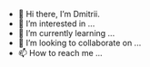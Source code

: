 - 👋 Hi there, I’m Dmitrii.
- 👀 I’m interested in ...
- 🌱 I’m currently learning ...
- 💞️ I’m looking to collaborate on ...
- 📫 How to reach me ...

<!---
demitrose/demitrose is a ✨ special ✨ repository because its `README.md` (this file) appears on your GitHub profile.
You can click the Preview link to take a look at your changes.
--->
